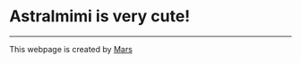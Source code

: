 # Astralmimi is very cute!


---
This webpage is created by [Mars](https://github.com/emperorofmars)
